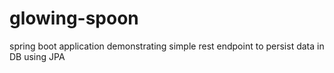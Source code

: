# glowing-spoon
spring boot application demonstrating simple rest endpoint to persist data in DB using JPA
